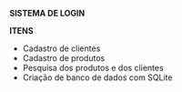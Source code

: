 <b>SISTEMA DE LOGIN
</b>

<b>ITENS</b>
- Cadastro de clientes
- Cadastro de produtos
- Pesquisa dos produtos e dos clientes
- Criação de banco de dados com SQLite
